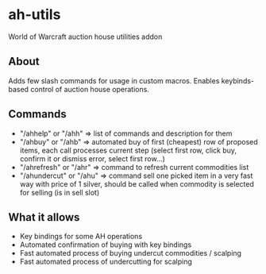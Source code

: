 # ah-utils

World of Warcraft auction house utilities addon

## About

Adds few slash commands for usage in custom macros. Enables keybinds-based control of auction house operations.

## Commands

 - "/ahhelp" or "/ahh" => list of commands and description for them
 - "/ahbuy" or "/ahb" => automated buy of first (cheapest) row of proposed items, each call processes current step (select first row, click buy, confirm it or dismiss error, select first row...)
 - "/ahrefresh" or "/ahr" => command to refresh current commodities list
 - "/ahundercut" or "/ahu" => command sell one picked item in a very fast way with price of 1 silver, should be called when commodity is selected for selling (is in sell slot)

## What it allows

 - Key bindings for some AH operations
 - Automated confirmation of buying with key bindings
 - Fast automated process of buying undercut commodities / scalping
 - Fast automated process of undercutting for scalping

